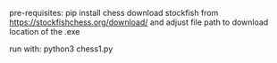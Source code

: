 pre-requisites:
pip install chess
download stockfish from https://stockfishchess.org/download/ and adjust file path to download location of the .exe

run with: python3 chess1.py